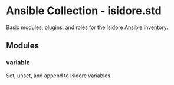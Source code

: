 # Ansible Collection - isidore.std

Basic modules, plugins, and roles for the Isidore Ansible inventory.

## Modules

### variable

Set, unset, and append to Isidore variables.

